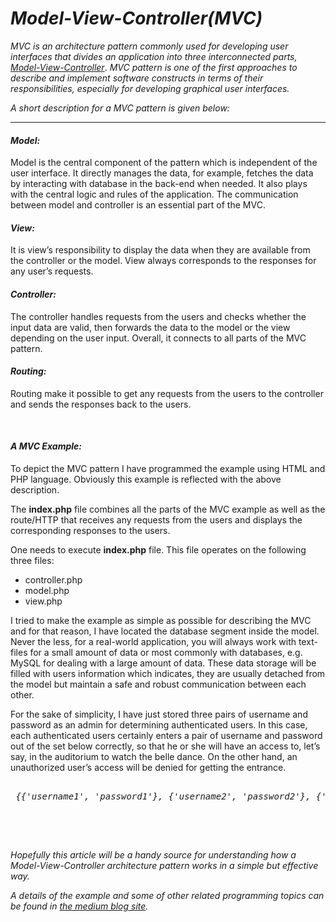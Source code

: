 

<h1><i>
Model-View-Controller(MVC)
</i></h1>

<p><em>MVC</em><i> is an architecture pattern commonly used for developing user interfaces that divides an application into three interconnected parts, </i><a href="https://en.wikipedia.org/wiki/Model%E2%80%93view%E2%80%93controller"><i>Model-View-Controller</i></a>. <i>MVC pattern is one of the first approaches to describe and implement software constructs in terms of their responsibilities, especially for developing graphical user interfaces.</i>
</p>

<p>
<i>A short description for a MVC pattern is given below:</i>
</p>
<hr>


<h4><i>Model:</i></h4>
<p>
Model is the central component of the pattern which is independent of the user interface. It directly manages the data, for example, fetches the data by interacting with database in the back-end when needed. It also plays with the central logic and rules of the application. The communication between model and controller is an essential part of the MVC.
</p>

<h4><i>View:</i></h4>
<p>
It is view’s responsibility to display the data when they are available from the controller or the model. View always corresponds to the responses for any user’s requests.
</p>

<h4><i>Controller:</i></h4>
<p>
The controller handles requests from the users and checks whether the input data are valid, then forwards the data to the model or the view depending on the user input. Overall, it connects to all parts of the MVC pattern. 	    
</p>

<h4><i>Routing:</i></h4>
<p>
Routing make it possible to get any requests from the users to the controller and sends the responses back to the users.
</p>

<br>
<h4><i>A MVC Example:</i></h4>

<p>
To depict the MVC pattern I have programmed the example using HTML and PHP language. Obviously this example is reflected with the above description.
</p>

<p>
The <span><strong>index.php</strong></span> file combines all the parts of the MVC example as well as the route/HTTP that receives any requests from the users and displays the corresponding responses to the users. 
</p>

<p>
One needs to execute <b>index.php</b> file. This file operates on the following three files:</i></ul></li>
</p>
<p>
<ul>
<li>controller.php</li>
<li>model.php</li>
<li>view.php</li>
</ul>
</p>
<p>
I tried to make the example as simple as possible for describing the MVC and for that reason, I have located the database segment inside the model. Never the less, for a real-world application, you will always work with text-files for a small amount of data or most commonly with databases, e.g. MySQL for dealing with a large amount of data. These data storage will be filled with users information which indicates, they are usually detached from the model but maintain a safe and robust communication between each other.
</p>
<p>
For the sake of simplicity, I have just stored three pairs of username and password as an admin for determining authenticated users. In this case, each authenticated users certainly enters a pair of username and password out of the set below correctly, so that he or she will have an access to, let’s say, in the auditorium to watch the belle dance. On the other hand, an unauthorized user’s access will be denied for getting the entrance.
</p>

<pre><i> 
 &#123;&#123;'username1', 'password1'&#125;, &#123;'username2', 'password2'&#125;, &#123;'username3','password3'&#125;&#125;
 </i>
 </pre>

<br>
<p><i>
Hopefully this article will be a handy source for understanding how a Model-View-Controller architecture pattern works in a simple but effective way.
</i></p>

<p><i>
A details of the example and some of other related programming topics can be found in 
<a href="https://medium.com/@annuhuss/">the medium blog site</a>.
</i></p>
